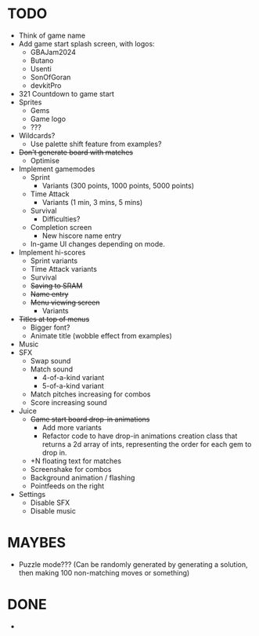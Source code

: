 # TODO
* Think of game name
* Add game start splash screen, with logos:
    * GBAJam2024
    * Butano
    * Usenti
    * SonOfGoran
    * devkitPro
* 321 Countdown to game start
* Sprites
    * Gems
    * Game logo
    * ???
* Wildcards?
    * Use palette shift feature from examples?
* ~~Don't generate board with matches~~
    * Optimise
* Implement gamemodes
    * Sprint
        * Variants (300 points, 1000 points, 5000 points)
    * Time Attack
        * Variants (1 min, 3 mins, 5 mins)
    * Survival
        * Difficulties?
    * Completion screen
        * New hiscore name entry
    * In-game UI changes depending on mode.
* Implement hi-scores
    * Sprint variants
    * Time Attack variants
    * Survival
    * ~~Saving to SRAM~~
    * ~~Name entry~~
    * ~~Menu viewing screen~~
        * Variants
* ~~Titles at top of menus~~
    * Bigger font?
    * Animate title (wobble effect from examples)
* Music
* SFX
    * Swap sound
    * Match sound
        * 4-of-a-kind variant
        * 5-of-a-kind variant
    * Match pitches increasing for combos
    * Score increasing sound
* Juice
    * ~~Game start board drop-in animations~~
        * Add more variants
        * Refactor code to have drop-in animations creation class that returns a 2d array of ints, representing the order for each gem to drop in.
    * +N floating text for matches
    * Screenshake for combos
    * Background animation / flashing
    * Pointfeeds on the right
* Settings
    * Disable SFX
    * Disable music

# MAYBES
* Puzzle mode??? (Can be randomly generated by generating a solution, then making 100 non-matching moves or something)


# DONE
* 